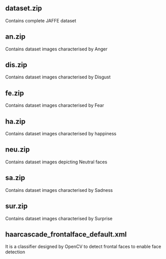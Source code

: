 ## dataset.zip
Contains complete JAFFE dataset

## an.zip
Contains dataset images characterised by Anger

## dis.zip
Contains dataset images characterised by Disgust

## fe.zip
Contains dataset images characterised by Fear

## ha.zip
Contains dataset images characterised by happiness

## neu.zip
Contains dataset images depicting Neutral faces

## sa.zip
Contains dataset images characterised by Sadness

## sur.zip
Contains dataset images characterised by Surprise

## haarcascade_frontalface_default.xml
It is a classifier designed by OpenCV to detect frontal faces to enable face detection
